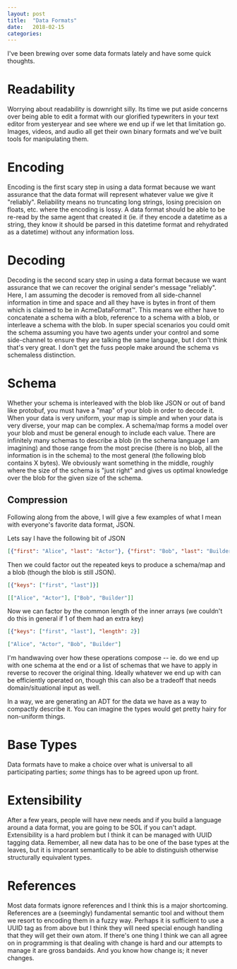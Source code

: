 ```yaml
---
layout: post
title:  "Data Formats"
date:   2018-02-15
categories:
---
```


I've been brewing over some data formats lately and have some quick thoughts.

# Readability

Worrying about readability is downright silly. Its time we put aside concerns over being able to edit a format with our glorified typewriters in your text editor from yesteryear and see where we end up if we let that limitation go. Images, videos, and audio all get their own binary formats and we've built tools for manipulating them.

# Encoding

Encoding is the first scary step in using a data format because we want assurance that the data format will represent whatever value we give it "reliably". Reliability means no truncating long strings, losing precision on floats, etc. where the encoding is lossy. A data format should be able to be re-read by the same agent that created it (ie. if they encode a datetime as a string, they know it should be parsed in this datetime format and rehydrated as a datetime) without any information loss.

# Decoding

Decoding is the second scary step in using a data format because we want assurance that we can recover the original sender's message "reliably". Here, I am assuming the decoder is removed from all side-channel information in time and space and all they have is bytes in front of them which is claimed to be in AcmeDataFormat™. This means we either have to concatenate a schema with a blob, reference to a schema with a blob, or interleave a schema with the blob. In super special scenarios you could omit the schema assuming you have two agents under your control and some side-channel to ensure they are talking the same language, but I don't think that's very great. I don't get the fuss people make around the schema vs schemaless distinction.

# Schema

Whether your schema is interleaved with the blob like JSON or out of band like protobuf, you must have a "map" of your blob in order to decode it. When your data is very uniform, your map is simple and when your data is very diverse, your map can be complex. A schema/map forms a model over your blob and must be general enough to include each value. There are infinitely many schemas to describe a blob (in the schema language I am imagining) and those range from the most precise (there is no blob, all the information is in the schema) to the most general (the following blob contains X bytes). We obviously want something in the middle, roughly where the size of the schema is "just right" and gives us optimal knowledge over the blob for the given size of the schema.

## Compression

Following along from the above, I will give a few examples of what I mean with everyone's favorite data format, JSON.

Lets say I have the following bit of JSON

```json
[{"first": "Alice", "last": "Actor"}, {"first": "Bob", "last": "Builder"}]
```

Then we could factor out the repeated keys to produce a schema/map and a blob (though the blob is still JSON).

```json
[{"keys": ["first", "last"]}]
```

```json
[["Alice", "Actor"], ["Bob", "Builder"]]
```

Now we can factor by the common length of the inner arrays (we couldn't do this in general if 1 of them had an extra key)

```json
[{"keys": ["first", "last"], "length": 2}]
```

```json
["Alice", "Actor", "Bob", "Builder"]
```

I'm handwaving over how these operations compose -- ie. do we end up with one schema at the end or a list of schemas that we have to apply in reverse to recover the original thing. Ideally whatever we end up with can be efficiently operated on, though this can also be a tradeoff that needs domain/situational input as well.

In a way, we are generating an ADT for the data we have as a way to compactly describe it. You can imagine the types would get pretty hairy for non-uniform things.

# Base Types

Data formats have to make a choice over what is universal to all participating parties; *some* things has to be agreed upon up front.

# Extensibility

After a few years, people will have new needs and if you build a language around a data format, you are going to be SOL if you can't adapt. Extensibility is a hard problem but I think it can be managed with UUID tagging data. Remember, all new data has to be one of the base types at the leaves, but it is imporant semantically to be able to distinguish otherwise structurally equivalent types.

# References

Most data formats ignore references and I think this is a major shortcoming. References are a (seemingly) fundamental semantic tool and without them we resort to encoding them in a fuzzy way. Perhaps it is sufficient to use a UUID tag as from above but I think they will need special enough handling that they will get their own atom. If there's one thing I think we can all agree on in programming is that dealing with change is hard and our attempts to manage it are gross bandaids. And you know how change is; it never changes.
